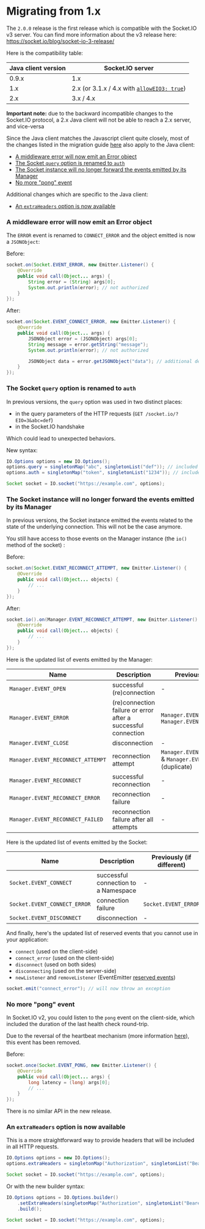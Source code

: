 # Migrating from 1.x

The `2.0.0` release is the first release which is compatible with the Socket.IO v3 server. You can find more information about the v3 release here: https://socket.io/blog/socket-io-3-release/

Here is the compatibility table:

| Java client version | Socket.IO server |
| -------------- | ---------------- |
| 0.9.x  | 1.x |
| 1.x    | 2.x (or 3.1.x / 4.x with [`allowEIO3: true`](https://socket.io/docs/v4/server-initialization/#allowEIO3)) |
| 2.x    | 3.x / 4.x |

**Important note:** due to the backward incompatible changes to the Socket.IO protocol, a 2.x Java client will not be able to reach a 2.x server, and vice-versa

Since the Java client matches the Javascript client quite closely, most of the changes listed in the migration guide [here](https://socket.io/docs/v3/migrating-from-2-x-to-3-0) also apply to the Java client:

- [A middleware error will now emit an Error object](#A_middleware_error_will_now_emit_an_Error_object)
- [The Socket `query` option is renamed to `auth`](#The_Socket_query_option_is_renamed_to_auth)
- [The Socket instance will no longer forward the events emitted by its Manager](#The_Socket_instance_will_no_longer_forward_the_events_emitted_by_its_Manager)
- [No more "pong" event](#No_more_.E2.80.9Cpong.E2.80.9D_event)

Additional changes which are specific to the Java client:

- [An `extraHeaders` option is now available](#An_extraHeaders_option_is_now_available)

### A middleware error will now emit an Error object

The `ERROR` event is renamed to `CONNECT_ERROR` and the object emitted is now a `JSONObject`:

Before:

```java
socket.on(Socket.EVENT_ERROR, new Emitter.Listener() {
    @Override
    public void call(Object... args) {
        String error = (String) args[0];
        System.out.println(error); // not authorized
    }
});
```

After:

```java
socket.on(Socket.EVENT_CONNECT_ERROR, new Emitter.Listener() {
    @Override
    public void call(Object... args) {
        JSONObject error = (JSONObject) args[0];
        String message = error.getString("message");
        System.out.println(error); // not authorized

        JSONObject data = error.getJSONObject("data"); // additional details (optional)
    }
});
```


### The Socket `query` option is renamed to `auth`

In previous versions, the `query` option was used in two distinct places:

- in the query parameters of the HTTP requests (`GET /socket.io/?EIO=3&abc=def`)
- in the Socket.IO handshake

Which could lead to unexpected behaviors.

New syntax:

```java
IO.Options options = new IO.Options();
options.query = singletonMap("abc", singletonList("def")); // included in the query parameters
options.auth = singletonMap("token", singletonList("1234")); // included in the Socket.IO handshake

Socket socket = IO.socket("https://example.com", options);
```

### The Socket instance will no longer forward the events emitted by its Manager

In previous versions, the Socket instance emitted the events related to the state of the underlying connection. This will not be the case anymore.

You still have access to those events on the Manager instance (the `io()` method of the socket) :

Before:

```java
socket.on(Socket.EVENT_RECONNECT_ATTEMPT, new Emitter.Listener() {
    @Override
    public void call(Object... objects) {
        // ...
    }
});
```

After:

```java
socket.io().on(Manager.EVENT_RECONNECT_ATTEMPT, new Emitter.Listener() {
    @Override
    public void call(Object... objects) {
        // ...
    }
});
```

Here is the updated list of events emitted by the Manager:

| Name | Description | Previously (if different) |
| ---- | ----------- | ------------------------- |
| `Manager.EVENT_OPEN` | successful (re)connection | - |
| `Manager.EVENT_ERROR` | (re)connection failure or error after a successful connection | `Manager.EVENT_CONNECT_ERROR` & `Manager.EVENT_CONNECT_TIMEOUT` |
| `Manager.EVENT_CLOSE` | disconnection | - |
| `Manager.EVENT_RECONNECT_ATTEMPT` | reconnection attempt | `Manager.EVENT_RECONNECT_ATTEMPT` & `Manager.EVENT_RECONNECTING` (duplicate) |
| `Manager.EVENT_RECONNECT` | successful reconnection | - |
| `Manager.EVENT_RECONNECT_ERROR` | reconnection failure | - |
| `Manager.EVENT_RECONNECT_FAILED` | reconnection failure after all attempts | - |

Here is the updated list of events emitted by the Socket:

| Name | Description | Previously (if different) |
| ---- | ----------- | ------------------------- |
| `Socket.EVENT_CONNECT` | successful connection to a Namespace | - |
| `Socket.EVENT_CONNECT_ERROR` | connection failure | `Socket.EVENT_ERROR` |
| `Socket.EVENT_DISCONNECT` | disconnection | - |


And finally, here's the updated list of reserved events that you cannot use in your application:

- `connect` (used on the client-side)
- `connect_error` (used on the client-side)
- `disconnect` (used on both sides)
- `disconnecting` (used on the server-side)
- `newListener` and `removeListener` (EventEmitter [reserved events](https://nodejs.org/api/events.html#events_event_newlistener))

```java
socket.emit("connect_error"); // will now throw an exception
```

### No more "pong" event

In Socket.IO v2, you could listen to the `pong` event on the client-side, which included the duration of the last health check round-trip.

Due to the reversal of the heartbeat mechanism (more information [here](https://socket.io/blog/engine-io-4-release/#Heartbeat-mechanism-reversal)), this event has been removed.

Before:

```java
socket.once(Socket.EVENT_PONG, new Emitter.Listener() {
    @Override
    public void call(Object... args) {
        long latency = (long) args[0];
        // ...
    }
});
```

There is no similar API in the new release.

### An `extraHeaders` option is now available

This is a more straightforward way to provide headers that will be included in all HTTP requests.

```java
IO.Options options = new IO.Options();
options.extraHeaders = singletonMap("Authorization", singletonList("Bearer abcd"));

Socket socket = IO.socket("https://example.com", options);
```

Or with the new builder syntax:

```java
IO.Options options = IO.Options.builder()
    .setExtraHeaders(singletonMap("Authorization", singletonList("Bearer abcd")))
    .build();

Socket socket = IO.socket("https://example.com", options);
```
